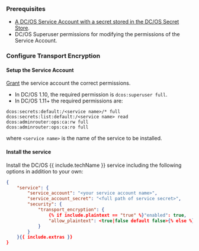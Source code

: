 ### Prerequisites
- [A DC/OS Service Account with a secret stored in the DC/OS Secret Store](https://docs.mesosphere.com/latest/security/ent/service-auth/custom-service-auth/).
- DC/OS Superuser permissions for modifying the permissions of the Service Account.

### Configure Transport Encryption

#### Setup the Service Account

[Grant](https://docs.mesosphere.com/latest/security/ent/perms-management/) the service account the correct permissions.
- In DC/OS 1.10, the required permission is `dcos:superuser full`.
- In DC/OS 1.11+ the required permissions are:
```
dcos:secrets:default:/<service name>/* full
dcos:secrets:list:default:/<service name> read
dcos:adminrouter:ops:ca:rw full
dcos:adminrouter:ops:ca:ro full
```
where `<service name>` is the name of the service to be installed.

#### Install the service
Install the DC/OS {{ include.techName }} service including the following options in addition to your own:
```json
{
    "service": {
        "service_account": "<your service account name>",
        "service_account_secret": "<full path of service secret>",
        "security": {
            "transport_encryption": {
                {% if include.plaintext == "true" %}"enabled": true,
                "allow_plaintext": <true|false default false>{% else %}"enabled": true{% endif %}
            }
        }
    }{{ include.extras }}
}
```
